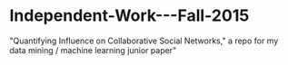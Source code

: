 # Independent-Work---Fall-2015
"Quantifying Influence on Collaborative Social Networks," a repo for my data mining / machine learning junior paper"
